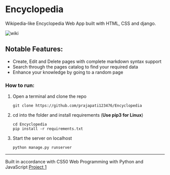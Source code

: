 
# Encyclopedia
Wikipedia-like Encyclopedia Web App built with HTML, CSS and django.  

![wiki](https://user-images.githubusercontent.com/61092127/126044410-897cb9a5-f4d8-433a-b707-342421883281.jpeg)


## Notable Features:
- Create, Edit and Delete pages with complete markdown syntax support
- Search through the pages catalog to find your required data
- Enhance your knowledge by going to a random page

### How to run:
1. Open a terminal and clone the repo
    ```
    git clone https://github.com/prajapati123476/Encyclopedia
    ```
2. cd into the folder and install requirements (**Use pip3 for Linux**)
    ```
    cd Encyclopedia
    pip install -r requirements.txt
    ```
3. Start the server on localhost
    ```
    python manage.py runserver
    ```
  
---

Built in accordance with CS50 Web Programming with Python and JavaScript [Project 1](https://cs50.harvard.edu/web/2020/projects/1/wiki/)
